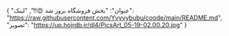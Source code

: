 {
  "عنوان": "بخش فروشگاه بروز شد 😍!!",
  "لینک": "https://raw.githubusercontent.com/Yvyvybubu/coode/main/README.md",
  "تصویر": "https://up.hojrdb.ir/dl4/PicsArt_05-19-02.00.20.jpg"
}
